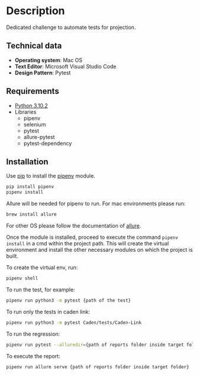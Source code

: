 # Description

Dedicated challenge to automate tests for projection.

## Technical data

* __Operating system__: Mac OS
* __Text Editor__: Microsoft Visual Studio Code
* __Design Pattern__: Pytest

## Requirements

* [Python 3.10.2](https://www.python.org/downloads/release/python-3102/)
* Libraries
  * pipenv
  * selenium
  * pytest
  * allure-pytest
  * pytest-dependency

## Installation

Use [pip](https://pip.pypa.io/en/stable/) to install the [pipenv](https://pipenv.pypa.io/en/latest/) module.

```bash
pip install pipenv
pipenv install
```

Allure will be needed for pipenv to run. For mac environments please run:

```bash
brew install allure
```

For other OS please follow the documentation of [allure](https://docs.qameta.io/allure/).

Once the module is installed, proceed to execute the command ```pipenv install``` in a cmd within the project path. This will create the virtual environment and install the other necessary modules on which the project is built.

To create the virtual env, run:

```bash
pipenv shell
```

To run the test, for example:

```bash
pipenv run python3 -m pytest {path of the test}
```

To run only the tests in caden link:

```bash
pipenv run python3 -m pytest Caden/tests/Caden-Link
```

To run the regression:

```bash
pipenv run pytest --alluredir={path of reports folder inside target folder}
```

To execute the report:

```bash
pipenv run allure serve {path of reports folder inside target folder}
```